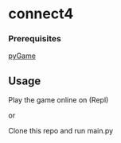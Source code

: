 # connect4

### Prerequisites

[pyGame](https://www.pygame.org/download.shtml)

## Usage

Play the game online on (Repl)

or

Clone this repo and run main.py
